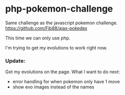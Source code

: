 # php-pokemon-challenge

Same challenge as the javascript pokemon challenge.
https://github.com/Fib88/ajax-pokedex


This time we can only use php.

I'm trying to get my evolutions to work right now.

### Update:
Got my evolutions on the page.
What I want to do next:
    
* error handling for when pokemon only have 1 move
* show evo images instead of the names
    
